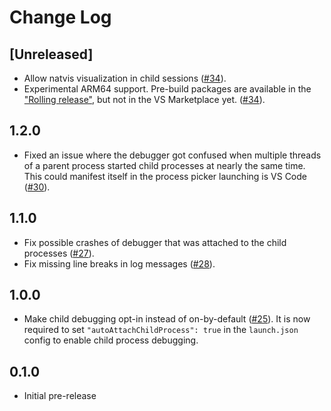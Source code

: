 # Change Log

## [Unreleased]

- Allow natvis visualization in child sessions ([#34](https://github.com/albertziegenhagel/childdebugger-vscode/pull/34)).
- Experimental ARM64 support. Pre-build packages are available in the ["Rolling release"](https://github.com/albertziegenhagel/childdebugger-vscode/releases/tag/head), but not in the VS Marketplace yet. ([#34](https://github.com/albertziegenhagel/childdebugger-vscode/pull/34)).

## 1.2.0

- Fixed an issue where the debugger got confused when multiple threads of a parent process started child processes at nearly the same time. This could manifest itself in the process picker launching is VS Code ([#30](https://github.com/albertziegenhagel/childdebugger-vscode/pull/30)).

## 1.1.0

- Fix possible crashes of debugger that was attached to the child processes ([#27](https://github.com/albertziegenhagel/childdebugger-vscode/pull/27)).
- Fix missing line breaks in log messages ([#28](https://github.com/albertziegenhagel/childdebugger-vscode/pull/28)).

## 1.0.0

- Make child debugging opt-in instead of on-by-default ([#25](https://github.com/albertziegenhagel/childdebugger-vscode/pull/25)).
  It is now required to set `"autoAttachChildProcess": true` in the `launch.json` config to enable child process debugging.

## 0.1.0

- Initial pre-release
